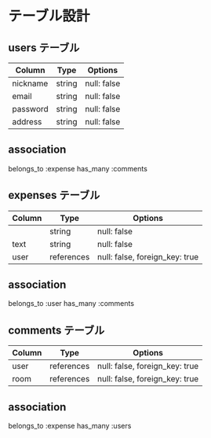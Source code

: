 # テーブル設計

## users テーブル

| Column         | Type    | Options     |
| -------------- | ------- | ----------- |
| nickname       | string  | null: false |
| email          | string  | null: false |
| password       | string  | null: false |
| address        | string  | null: false |

## association
belongs_to :expense
has_many :comments

## expenses テーブル

| Column | Type   | Options     |
| ------ | ------ | ----------- |
|  | string | null: false |
| text   | string | null: false |
| user   | references | null: false, foreign_key: true |


## association
belongs_to :user
has_many :comments

## comments テーブル

| Column | Type       | Options                        |
| ------ | ---------- | ------------------------------ |
| user   | references | null: false, foreign_key: true |
| room   | references | null: false, foreign_key: true |

## association
belongs_to :expense
has_many :users

